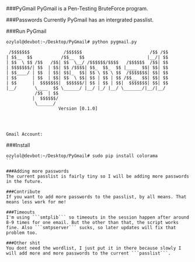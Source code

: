 ###PyGmail
PyGmail is a Pen-Testing BruteForce program.

###Passwords
Currently PyGmail has an intergrated passlist. 

###Run PyGmail
```
ozylol@devbot:~/Desktop/PyGmail# python pygmail.py

 /$$$$$$$             /$$$$$$                          /$$ /$$
| $$__  $$           /$$__  $$                        |__/| $$
| $$  \ $$ /$$   /$$| $$  \__/ /$$$$$$/$$$$   /$$$$$$  /$$| $$
| $$$$$$$/| $$  | $$| $$ /$$$$| $$_  $$_  $$ |____  $$| $$| $$
| $$____/ | $$  | $$| $$|_  $$| $$ \ $$ \ $$  /$$$$$$$| $$| $$
| $$      | $$  | $$| $$  \ $$| $$ | $$ | $$ /$$__  $$| $$| $$
| $$      |  $$$$$$$|  $$$$$$/| $$ | $$ | $$|  $$$$$$$| $$| $$
|__/       \____  $$ \______/ |__/ |_/ |__/ \_______/|__/|__/ 
           /$$  | $$                                          
          |  $$$$$$/                                          
           \______/ 											
					Version [0.1.0]




Gmail Account: 
```

###Install
```` 
ozylol@devbot:~/Desktop/PyGmail# sudo pip install colorama
```

###Adding more passwords
The current passlist is fairly tiny so I will be adding more passwords in the future.

###Contribute
If you want to add more passwords to the passlist, by all means. That means less work for me!

###Timeouts
I'm using ```smtplib``` so timeouts in the session happen after around 8-9 times for one email. But the other than that, the script works fine. Also ```smtpserver``` sucks, so later updates will fix that problem too.

###Other shit
You dont need the wordlist, I just put it in there because slowly I will add more and more passwords to the current ```passlist```.